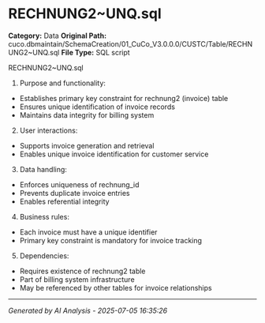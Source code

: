 # RECHNUNG2~UNQ.sql

**Category:** Data
**Original Path:** cuco.dbmaintain/SchemaCreation/01_CuCo_V3.0.0.0/CUSTC/Table/RECHNUNG2~UNQ.sql
**File Type:** SQL script

RECHNUNG2~UNQ.sql
1. Purpose and functionality:
- Establishes primary key constraint for rechnung2 (invoice) table
- Ensures unique identification of invoice records
- Maintains data integrity for billing system

2. User interactions:
- Supports invoice generation and retrieval
- Enables unique invoice identification for customer service

3. Data handling:
- Enforces uniqueness of rechnung_id
- Prevents duplicate invoice entries
- Enables referential integrity

4. Business rules:
- Each invoice must have a unique identifier
- Primary key constraint is mandatory for invoice tracking

5. Dependencies:
- Requires existence of rechnung2 table
- Part of billing system infrastructure
- May be referenced by other tables for invoice relationships

---
*Generated by AI Analysis - 2025-07-05 16:35:26*
